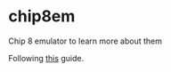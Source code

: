 # chip8em
Chip 8 emulator to learn more about them

Following [this](http://www.multigesture.net/articles/how-to-write-an-emulator-chip-8-interpreter/) guide.
